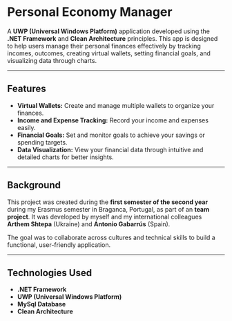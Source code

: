 # Personal Economy Manager

A **UWP (Universal Windows Platform)** application developed using the **.NET Framework** and **Clean Architecture** principles. This app is designed to help users manage their personal finances effectively by tracking incomes, outcomes, creating virtual wallets, setting financial goals, and visualizing data through charts.

---

## Features

- **Virtual Wallets:** Create and manage multiple wallets to organize your finances.
- **Income and Expense Tracking:** Record your income and expenses easily.
- **Financial Goals:** Set and monitor goals to achieve your savings or spending targets.
- **Data Visualization:** View your financial data through intuitive and detailed charts for better insights.

---

## Background

This project was created during the **first semester of the second year** during my Erasmus semester in Braganca, Portugal, as part of an **team project**. It was developed by myself and my international colleagues **Arthem Shtepa** (Ukraine) and **Antonio Gabarrús** (Spain).

The goal was to collaborate across cultures and technical skills to build a functional, user-friendly application.

---

## Technologies Used

- **.NET Framework**
- **UWP (Universal Windows Platform)**
- **MySql Database**
- **Clean Architecture**
